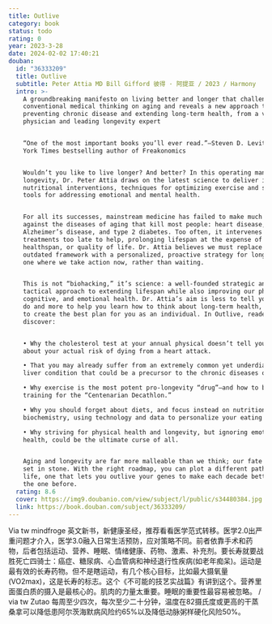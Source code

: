 ```yaml
---
title: Outlive
category: book
status: todo
rating: 0
year: 2023-3-28
date: 2024-02-02 17:40:21
douban:
  id: "36333209"
  title: Outlive
  subtitle: Peter Attia MD Bill Gifford 彼得 · 阿提亚 / 2023 / Harmony
  intro: >-
    A groundbreaking manifesto on living better and longer that challenges the
    conventional medical thinking on aging and reveals a new approach to
    preventing chronic disease and extending long-term health, from a visionary
    physician and leading longevity expert


    “One of the most important books you’ll ever read.”—Steven D. Levitt, New
    York Times bestselling author of Freakonomics


    Wouldn’t you like to live longer? And better? In this operating manual for
    longevity, Dr. Peter Attia draws on the latest science to deliver innovative
    nutritional interventions, techniques for optimizing exercise and sleep, and
    tools for addressing emotional and mental health.


    For all its successes, mainstream medicine has failed to make much progress
    against the diseases of aging that kill most people: heart disease, cancer,
    Alzheimer’s disease, and type 2 diabetes. Too often, it intervenes with
    treatments too late to help, prolonging lifespan at the expense of
    healthspan, or quality of life. Dr. Attia believes we must replace this
    outdated framework with a personalized, proactive strategy for longevity,
    one where we take action now, rather than waiting.


    This is not “biohacking,” it’s science: a well-founded strategic and
    tactical approach to extending lifespan while also improving our physical,
    cognitive, and emotional health. Dr. Attia’s aim is less to tell you what to
    do and more to help you learn how to think about long-term health, in order
    to create the best plan for you as an individual. In Outlive, readers will
    discover:


    • Why the cholesterol test at your annual physical doesn’t tell you enough
    about your actual risk of dying from a heart attack.

    • That you may already suffer from an extremely common yet underdiagnosed
    liver condition that could be a precursor to the chronic diseases of aging.

    • Why exercise is the most potent pro-longevity “drug”—and how to begin
    training for the “Centenarian Decathlon.”

    • Why you should forget about diets, and focus instead on nutritional
    biochemistry, using technology and data to personalize your eating pattern.

    • Why striving for physical health and longevity, but ignoring emotional
    health, could be the ultimate curse of all.


    Aging and longevity are far more malleable than we think; our fate is not
    set in stone. With the right roadmap, you can plot a different path for your
    life, one that lets you outlive your genes to make each decade better than
    the one before.
  rating: 8.6
  cover: https://img9.doubanio.com/view/subject/l/public/s34480384.jpg
  link: https://book.douban.com/subject/36333209/
---
```


Via tw mindfroge 英文新书，新健康圣经，推荐看看医学范式转移。医学2.0出严重问题才介入，医学3.0融入日常生活预防，应对策略不同。前者依靠手术和药物，后者包括运动、营养、睡眠、情绪健康、药物、激素、补充剂。要长寿就要战胜死亡四骑士：癌症、糖尿病、心血管病和神经退行性疾病(如老年痴呆)。运动是最有效的长寿药物。但不是瞎运动，有几个核心目标，比如最大摄氧量(VO2max)，这是长寿的标志。这个《不可能的技艺实战篇》有讲到这个。营养里面蛋白质的摄入是最核心的。肌肉的力量太重要。睡眠的重要性最容易被忽略。 / via tw Zutao 每周至少四次，每次至少二十分钟，温度在82摄氏度或更高的干蒸桑拿可以降低患阿尔茨海默病风险约65%以及降低动脉粥样硬化风险50%。
